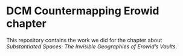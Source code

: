 # DCM Countermapping Erowid chapter

This repository contains the work we did for the chapter about _Substantiated Spaces: The Invisible Geographies of Erowid’s Vaults_.
